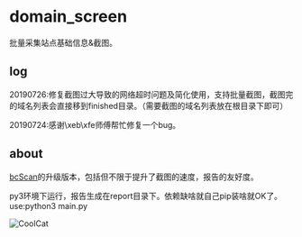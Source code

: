 # domain_screen

批量采集站点基础信息&截图。

## log

20190726:修复截图过大导致的网络超时问题及简化使用，支持批量截图，截图完的域名列表会直接移到finished目录。（需要截图的域名列表放在根目录下即可）

20190724:感谢\xeb\xfe师傅帮忙修复一个bug。

## about

[bcScan](https://github.com/TheKingOfDuck/bcScan)的升级版本，包括但不限于提升了截图的速度，报告的友好度。

py3环境下运行，报告生成在report目录下。依赖缺啥就自己pip装啥就OK了。
use:python3 main.py



![CoolCat](https://github.com/TheKingOfDuck/webInfoScan/blob/master/screenshot2.png)
